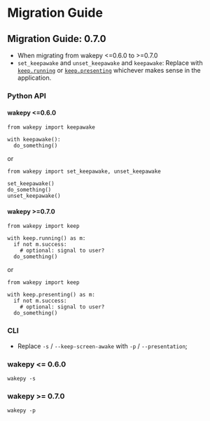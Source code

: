 # Migration Guide
## Migration Guide: 0.7.0

- When migrating from wakepy <=0.6.0 to >=0.7.0 
-  `set_keepawake` and `unset_keepawake` and `keepawake`: Replace with [`keep.running`](python-api.md#wakepy.keep.running) or [`keep.presenting`](python-api.md#wakepy.keep.presenting) whichever makes sense in the application.

### Python API
#### wakepy <=0.6.0
```{code-block} python
from wakepy import keepawake

with keepawake():
  do_something()
```

or 

```{code-block} python
from wakepy import set_keepawake, unset_keepawake

set_keepawake()
do_something()
unset_keepawake()
```

#### wakepy >=0.7.0
```{code-block} python
from wakepy import keep

with keep.running() as m:
  if not m.success:
    # optional: signal to user?
  do_something()
```

or

```{code-block} python
from wakepy import keep

with keep.presenting() as m:
  if not m.success:
    # optional: signal to user?
  do_something()
```

### CLI

- Replace `-s` / `--keep-screen-awake` with `-p` / `--presentation`;

### wakepy <= 0.6.0
```
wakepy -s
```
### wakepy >= 0.7.0
```
wakepy -p
```
